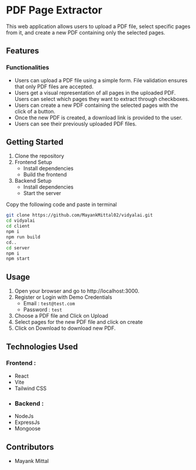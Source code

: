 # PDF Page Extractor

This web application allows users to upload a PDF file, select specific pages from it, and create a new PDF containing only the selected pages.

## Features

### Functionalities

- Users can upload a PDF file using a simple form. File validation ensures that only PDF files are accepted.
- Users get a visual representation of all pages in the uploaded PDF. Users can select which pages they want to extract through checkboxes.
- Users can create a new PDF containing the selected pages with the click of a button.
- Once the new PDF is created, a download link is provided to the user.
- Users can see their previously uploaded PDF files.

## Getting Started

1. Clone the repository
2. Frontend Setup
   - Install dependencies
   - Build the frontend
3. Backend Setup
   - Install dependencies
   - Start the server

Copy the following code and paste in terminal

```bash
git clone https://github.com/MayankMittal02/vidyalai.git
cd vidyalai
cd client
npm i
npm run build
cd..
cd server
npm i
npm start
```

## Usage

1. Open your browser and go to http://localhost:3000.
2. Register or Login with Demo Credentials
   - Email : `test@test.com`
   - Password : `test`
3. Choose a PDF file and Click on Upload
4. Select pages for the new PDF file and click on create
5. Click on Download to download new PDF.

## Technologies Used

### Frontend :

- React
- Vite
- Tailwind CSS
- ### Backend :
- NodeJs
- ExpressJs
- Mongoose

## Contributors

- Mayank Mittal
